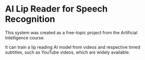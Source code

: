 # AI Lip Reader for Speech Recognition

This system was created as a free-topic project from the Artificial Intelligence course.

It can train a lip reading AI model from videos and respective timed subtitles, such as YouTube videos, which are widely available.
